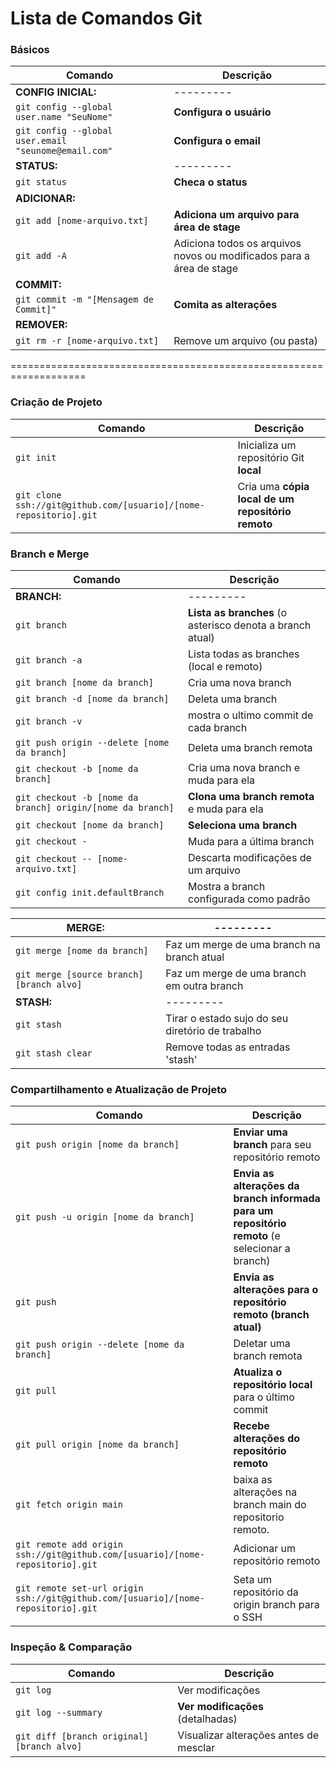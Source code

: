 
Lista de Comandos Git
===============

### Básicos

| Comando | Descrição |
| ------- | --------- |
| **CONFIG INICIAL:** | --------- |
| `git config --global user.name "SeuNome"` | **Configura o usuário** |
| `git config --global user.email "seunome@email.com"` | **Configura o email** |
| **STATUS:** | --------- |
| `git status` | **Checa o status** |
| **ADICIONAR:** |  |
| `git add [nome-arquivo.txt]` | **Adiciona um arquivo para área de stage** |
| `git add -A` | Adiciona todos os arquivos novos ou modificados para a área de stage |
| **COMMIT:** |  |
| `git commit -m "[Mensagem de Commit]"` | **Comita as alterações** |
| **REMOVER:** |  |
| `git rm -r [nome-arquivo.txt]` | Remove um arquivo (ou pasta) |

===================================================================



### Criação de Projeto

| Comando | Descrição |
| ------- | --------- |
| `git init` | Inicializa um repositório Git **local** |
| `git clone ssh://git@github.com/[usuario]/[nome-repositorio].git` | Cria uma **cópia local de um repositório remoto** |




### Branch e Merge

| Comando | Descrição |
| ------- | --------- |
| **BRANCH:** | --------- |
| `git branch` | **Lista as branches** (o asterisco denota a branch atual) |
| `git branch -a` | Lista todas as branches (local e remoto) |
| `git branch [nome da branch]` | Cria uma nova branch |
| `git branch -d [nome da branch]` | Deleta uma branch |
| `git branch -v ` | mostra o ultimo commit de cada branch |
| `git push origin --delete [nome da branch]` | Deleta uma branch remota |
| `git checkout -b [nome da branch]` | Cria uma nova branch e muda para ela |
| `git checkout -b [nome da branch] origin/[nome da branch]` | **Clona uma branch remota** e muda para ela |
| `git checkout [nome da branch]` | **Seleciona uma branch** |
| `git checkout -` | Muda para a última branch |
| `git checkout -- [nome-arquivo.txt]` | Descarta modificações de um arquivo |
|`git config init.defaultBranch` | Mostra a branch configurada como padrão |


| **MERGE:** | --------- |
| ------- | --------- |
| `git merge [nome da branch]` | Faz um merge de uma branch na branch atual |
| `git merge [source branch] [branch alvo]` | Faz um merge de uma branch em outra branch |
| **STASH:** | --------- |
| `git stash` | Tirar o estado sujo do seu diretório de trabalho |
| `git stash clear` | Remove todas as entradas 'stash' |

### Compartilhamento e Atualização de Projeto

| Comando | Descrição |
| ------- | --------- |
| `git push origin [nome da branch]` | **Enviar uma branch** para seu repositório remoto |
| `git push -u origin [nome da branch]` | **Envia as alterações da branch informada para um repositório remoto** (e selecionar a branch) |
| `git push` | **Envia as alterações para o repositório remoto (branch atual)** |
| `git push origin --delete [nome da branch]` | Deletar uma branch remota |
| `git pull` | **Atualiza o repositório local** para o último commit |
| `git pull origin [nome da branch]` | **Recebe alterações do repositório remoto** |
| `git fetch origin main` | baixa as alterações na branch main do repositorio remoto. |
| `git remote add origin ssh://git@github.com/[usuario]/[nome-repositorio].git` | Adicionar um repositório remoto |
| `git remote set-url origin ssh://git@github.com/[usuario]/[nome-repositorio].git` | Seta um repositório da origin branch para o SSH |

### Inspeção & Comparação

| Comando | Descrição |
| ------- | --------- |
| `git log` | Ver modificações |
| `git log --summary` | **Ver modificações** (detalhadas) |
| `git diff [branch original] [branch alvo]` | Visualizar alterações antes de mesclar |
